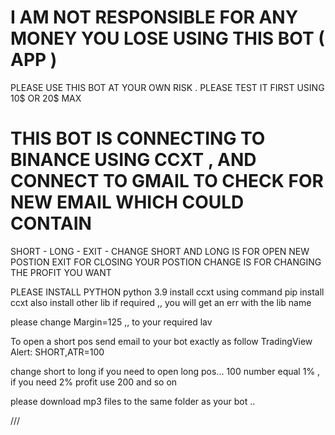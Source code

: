 # I AM NOT RESPONSIBLE  FOR ANY MONEY YOU LOSE  USING THIS BOT ( APP )
PLEASE USE THIS BOT AT YOUR OWN RISK . PLEASE TEST IT FIRST USING 10$ OR 20$ MAX


# THIS BOT IS CONNECTING TO BINANCE USING CCXT , AND CONNECT TO GMAIL TO CHECK FOR NEW EMAIL WHICH COULD CONTAIN
SHORT - LONG - EXIT - CHANGE 
SHORT AND LONG IS FOR OPEN NEW POSTION
EXIT FOR CLOSING YOUR POSTION
CHANGE IS FOR CHANGING THE PROFIT YOU WANT 

PLEASE INSTALL PYTHON python 3.9
install ccxt using command  pip install  ccxt
also install other lib if required  ,, you will get an err with the lib name

please change Margin=125 ,, to your required lav

To open a short pos send email to your bot exactly as follow
TradingView Alert: SHORT,ATR=100

change short to long if you need to open long pos... 100 number equal 1% , if you need 2% profit use 200 and so on

please download mp3 files to the same folder as your bot ..

///

